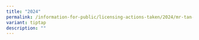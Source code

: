 ```yaml
---
title: "2024"
permalink: /information-for-public/licensing-actions-taken/2024/mr-tan-ng-kuang/
variant: tiptap
description: ""
---
```

